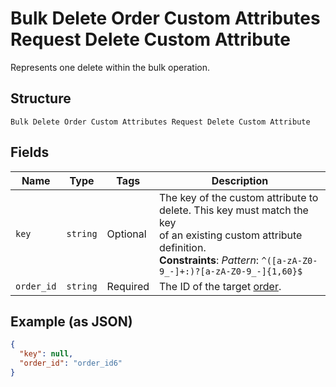 
# Bulk Delete Order Custom Attributes Request Delete Custom Attribute

Represents one delete within the bulk operation.

## Structure

`Bulk Delete Order Custom Attributes Request Delete Custom Attribute`

## Fields

| Name | Type | Tags | Description |
|  --- | --- | --- | --- |
| `key` | `string` | Optional | The key of the custom attribute to delete.  This key must match the key<br>of an existing custom attribute definition.<br>**Constraints**: *Pattern*: `^([a-zA-Z0-9_-]+:)?[a-zA-Z0-9_-]{1,60}$` |
| `order_id` | `string` | Required | The ID of the target [order](../../doc/models/order.md). |

## Example (as JSON)

```json
{
  "key": null,
  "order_id": "order_id6"
}
```

